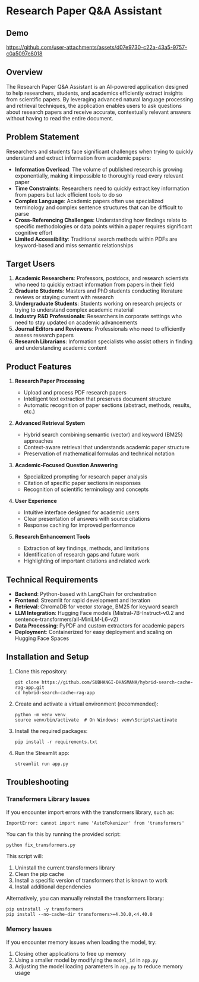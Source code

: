 # Research Paper Q&A Assistant

## Demo

https://github.com/user-attachments/assets/d07e9730-c22a-43a5-9757-c0a5097e8018

## Overview

The Research Paper Q&A Assistant is an AI-powered application designed to help researchers, students, and academics efficiently extract insights from scientific papers. By leveraging advanced natural language processing and retrieval techniques, the application enables users to ask questions about research papers and receive accurate, contextually relevant answers without having to read the entire document.

## Problem Statement

Researchers and students face significant challenges when trying to quickly understand and extract information from academic papers:

- **Information Overload**: The volume of published research is growing exponentially, making it impossible to thoroughly read every relevant paper
- **Time Constraints**: Researchers need to quickly extract key information from papers but lack efficient tools to do so
- **Complex Language**: Academic papers often use specialized terminology and complex sentence structures that can be difficult to parse
- **Cross-Referencing Challenges**: Understanding how findings relate to specific methodologies or data points within a paper requires significant cognitive effort
- **Limited Accessibility**: Traditional search methods within PDFs are keyword-based and miss semantic relationships

## Target Users

1. **Academic Researchers**: Professors, postdocs, and research scientists who need to quickly extract information from papers in their field
2. **Graduate Students**: Masters and PhD students conducting literature reviews or staying current with research
3. **Undergraduate Students**: Students working on research projects or trying to understand complex academic material
4. **Industry R&D Professionals**: Researchers in corporate settings who need to stay updated on academic advancements
5. **Journal Editors and Reviewers**: Professionals who need to efficiently assess research papers
6. **Research Librarians**: Information specialists who assist others in finding and understanding academic content

## Product Features

1. **Research Paper Processing**
   - Upload and process PDF research papers
   - Intelligent text extraction that preserves document structure
   - Automatic recognition of paper sections (abstract, methods, results, etc.)

2. **Advanced Retrieval System**
   - Hybrid search combining semantic (vector) and keyword (BM25) approaches
   - Context-aware retrieval that understands academic paper structure
   - Preservation of mathematical formulas and technical notation

3. **Academic-Focused Question Answering**
   - Specialized prompting for research paper analysis
   - Citation of specific paper sections in responses
   - Recognition of scientific terminology and concepts

4. **User Experience**
   - Intuitive interface designed for academic users
   - Clear presentation of answers with source citations
   - Response caching for improved performance

5. **Research Enhancement Tools**
   - Extraction of key findings, methods, and limitations
   - Identification of research gaps and future work
   - Highlighting of important citations and related work

## Technical Requirements

- **Backend**: Python-based with LangChain for orchestration
- **Frontend**: Streamlit for rapid development and iteration
- **Retrieval**: ChromaDB for vector storage, BM25 for keyword search
- **LLM Integration**: Hugging Face models (Mistral-7B-Instruct-v0.2 and sentence-transformers/all-MiniLM-L6-v2)
- **Data Processing**: PyPDF and custom extractors for academic papers
- **Deployment**: Containerized for easy deployment and scaling on Hugging Face Spaces

## Installation and Setup

1. Clone this repository:
   ```
   git clone https://github.com/SUBHANGI-DHASMANA/hybrid-search-cache-rag-app.git
   cd hybrid-search-cache-rag-app
   ```

2. Create and activate a virtual environment (recommended):
   ```
   python -m venv venv
   source venv/bin/activate  # On Windows: venv\Scripts\activate
   ```

3. Install the required packages:
   ```
   pip install -r requirements.txt
   ```

4. Run the Streamlit app:
   ```
   streamlit run app.py
   ```

## Troubleshooting

### Transformers Library Issues

If you encounter import errors with the transformers library, such as:
```
ImportError: cannot import name 'AutoTokenizer' from 'transformers'
```

You can fix this by running the provided script:
```
python fix_transformers.py
```

This script will:
1. Uninstall the current transformers library
2. Clean the pip cache
3. Install a specific version of transformers that is known to work
4. Install additional dependencies

Alternatively, you can manually reinstall the transformers library:
```
pip uninstall -y transformers
pip install --no-cache-dir transformers>=4.30.0,<4.40.0
```

### Memory Issues

If you encounter memory issues when loading the model, try:
1. Closing other applications to free up memory
2. Using a smaller model by modifying the `model_id` in `app.py`
3. Adjusting the model loading parameters in `app.py` to reduce memory usage
